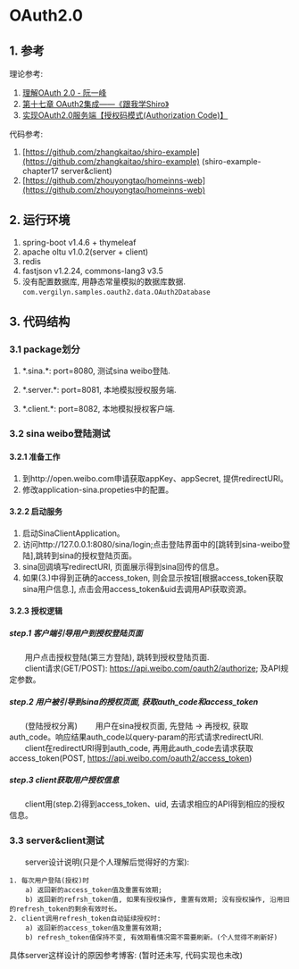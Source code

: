 # OAuth2.0

## 1. 参考
  理论参考:
  1. [理解OAuth 2.0 - 阮一峰](http://www.ruanyifeng.com/blog/2014/05/oauth_2_0.html)
  2. [第十七章 OAuth2集成——《跟我学Shiro》](http://jinnianshilongnian.iteye.com/blog/2038646)
  3. [实现OAuth2.0服务端【授权码模式(Authorization Code)】](http://blog.csdn.net/u014386474/article/details/51602264)

  代码参考:
  1. [https://github.com/zhangkaitao/shiro-example](https://github.com/zhangkaitao/shiro-example) (shiro-example-chapter17 server&client)
  2. [https://github.com/zhouyongtao/homeinns-web](https://github.com/zhouyongtao/homeinns-web)



## 2. 运行环境
  1. spring-boot v1.4.6 + thymeleaf
  2. apache oltu v1.0.2(server + client)
  3. redis
  4. fastjson v1.2.24, commons-lang3 v3.5
  5. 没有配置数据库, 用静态常量模拟的数据库数据.
  `com.vergilyn.samples.oauth2.data.OAuth2Database`

## 3. 代码结构
### 3.1 package划分  
  1. \*.sina.*: port=8080, 测试sina weibo登陆.  
  
  2. \*.server.*: port=8081, 本地模拟授权服务端. 
  3. \*.client.*: port=8082, 本地模拟授权客户端. 

### 3.2 sina weibo登陆测试
#### 3.2.1 准备工作
  1. 到http://open.weibo.com申请获取appKey、appSecret, 提供redirectURI。
  2. 修改application-sina.propeties中的配置。  
#### 3.2.2 启动服务
  1. 启动SinaClientApplication。
  2. 访问http://127.0.0.1:8080/sina/login;点击登陆界面中的\[跳转到sina-weibo登陆],跳转到sina的授权登陆页面。
  3. sina回调填写redirectURI, 页面展示得到sina回传的信息。  
  4. 如果(3.)中得到正确的access_token, 则会显示按钮\[根据access_token获取sina用户信息.], 点击会用access_token&uid去调用API获取资源。  
#### 3.2.3 授权逻辑
##### step.1 客户端引导用户到授权登陆页面
　　用户点击授权登陆(第三方登陆), 跳转到授权登陆页面.  
　　client请求(GET/POST): https://api.weibo.com/oauth2/authorize; 及API规定参数。  

##### step.2 用户被引导到sina的授权页面, 获取auth_code和access_token  
　　(登陆授权分离)
　　用户在sina授权页面, 先登陆 -\> 再授权, 获取auth_code。响应结果auth_code以query-param的形式请求redirectURI.  
　　client在redirectURI得到auth_code, 再用此auth_code去请求获取access_token(POST, https://api.weibo.com/oauth2/access_token)
  
##### step.3 client获取用户授权信息  
　　client用(step.2)得到access_token、uid, 去请求相应的API得到相应的授权信息。  

### 3.3 server&client测试  
　　server设计说明(只是个人理解后觉得好的方案):  

    1. 每次用户登陆(授权)时
        a) 返回新的access_token值及重置有效期;
        b) 返回新的refrsh_token值, 如果有授权操作, 重置有效期; 没有授权操作, 沿用旧的refresh_token的剩余有效时长。
	2. client调用refresh_token自动延续授权时:
        a) 返回新的access_token值及重置有效期;
        b) refresh_token值保持不变, 有效期看情况需不需要刷新。(个人觉得不刷新好)

具体server这样设计的原因参考博客: (暂时还未写, 代码实现也未改)